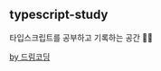 ## typescript-study

타입스크립트를 공부하고 기록하는 공간 ✍🏻

[by 드림코딩](https://academy.dream-coding.com/courses/typescript)
